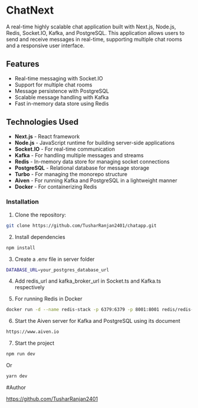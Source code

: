 # ChatNext

A real-time highly scalable chat application built with Next.js, Node.js, Redis, Socket.IO, Kafka, and PostgreSQL. This application allows users to send and receive messages in real-time, supporting multiple chat rooms and a responsive user interface.

## Features

- Real-time messaging with Socket.IO
- Support for multiple chat rooms
- Message persistence with PostgreSQL
- Scalable message handling with Kafka
- Fast in-memory data store using Redis

## Technologies Used

- **Next.js** - React framework
- **Node.js** - JavaScript runtime for building server-side applications
- **Socket.IO** - For real-time communication
- **Kafka** - For handling multiple messages and streams
- **Redis** - In-memory data store for managing socket connections
- **PostgreSQL** - Relational database for message storage
- **Turbo** - For managing the monorepo structure
- **Aiven** - For running Kafka and PostgreSQL in a lightweight manner
- **Docker** - For containerizing Redis

### Installation

1. Clone the repository:

```bash
git clone https://github.com/TusharRanjan2401/chatapp.git
```

2. Install dependencies

```bash
npm install
```

3. Create a .env file in server folder

```bash
DATABASE_URL=your_postgres_database_url
```

4. Add redis_url and kafka_broker_url in Socket.ts and Kafka.ts respectively

5. For running Redis in Docker

```bash
docker run -d --name redis-stack -p 6379:6379 -p 8001:8001 redis/redis-stack:latest
```

6. Start the Aiven server for Kafka and PostgreSQL using its document

```bash
https://www.aiven.io
```

7. Start the project

```bash
npm run dev
```

Or

```bash
yarn dev
```

#Author

https://github.com/TusharRanjan2401
